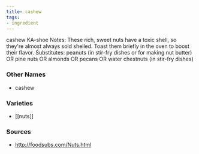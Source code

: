 ```yaml
---
title: cashew
tags:
- ingredient
---
```

cashew KA-shoe Notes: These rich, sweet nuts have a toxic shell, so they're almost always sold shelled. Toast them briefly in the oven to boost their flavor. Substitutes: peanuts (in stir-fry dishes or for making nut butter) OR pine nuts OR almonds OR pecans OR water chestnuts (in stir-fry dishes)

### Other Names

* cashew

### Varieties

* [[nuts]]

### Sources
* http://foodsubs.com/Nuts.html
